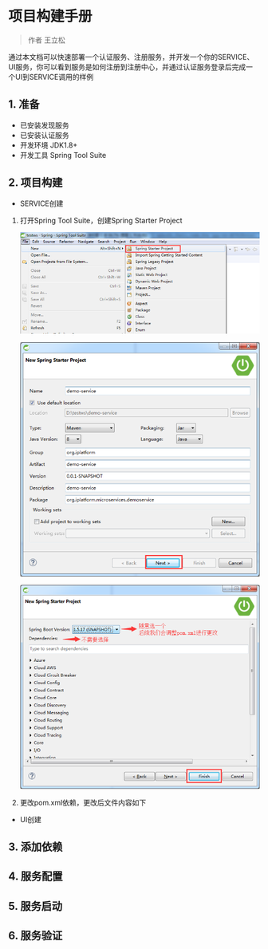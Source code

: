 # 项目构建手册

> 作者 王立松

通过本文档可以快速部署一个认证服务、注册服务，并开发一个你的SERVICE、UI服务，你可以看到服务是如何注册到注册中心，并通过认证服务登录后完成一个UI到SERVICE调用的样例

## 1. 准备

* 已安装发现服务
* 已安装认证服务
* 开发环境 JDK1.8+
* 开发工具 Spring Tool Suite

## 2. 项目构建

* SERVICE创建

1. 打开Spring Tool Suite，创建Spring Starter Project

   ![](images/QuickStart/createpro1.png)
   
   ![](images/QuickStart/createpro2.png)
   
   ![](images/QuickStart/createpro3.png)
   
2. 更改pom.xml依赖，更改后文件内容如下

* UI创建

## 3. 添加依赖

## 4. 服务配置

## 5. 服务启动

## 6. 服务验证
